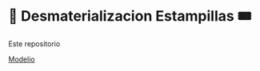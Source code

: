 # 🎫 Desmaterializacion Estampillas 🎟

Este repositorio


[Modelio](https://www.modelio.org/index.htm)

